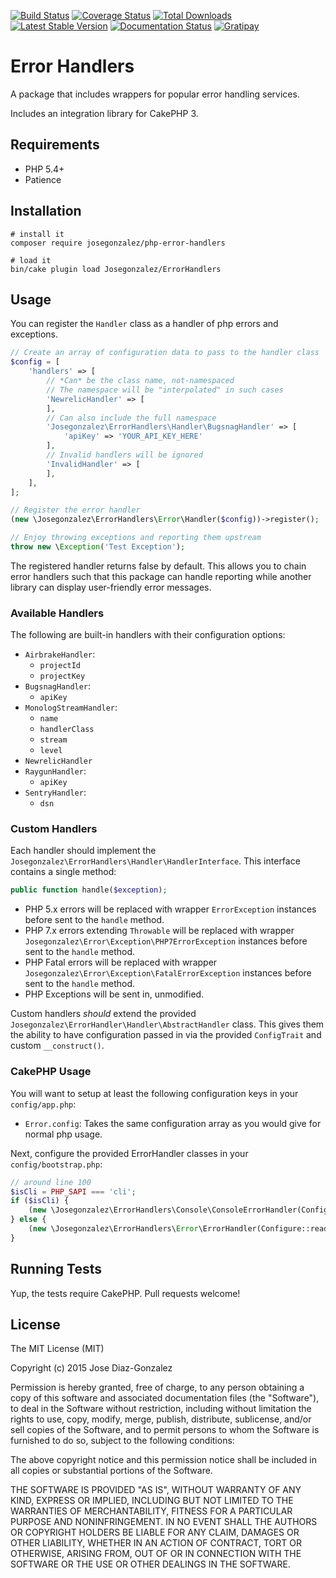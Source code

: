 [![Build Status](https://img.shields.io/travis/josegonzalez/php-error-handlers/master.svg?style=flat-square)](https://travis-ci.org/josegonzalez/php-error-handlers)
[![Coverage Status](https://img.shields.io/coveralls/josegonzalez/php-error-handlers.svg?style=flat-square)](https://coveralls.io/r/josegonzalez/php-error-handlers?branch=master)
[![Total Downloads](https://img.shields.io/packagist/dt/josegonzalez/php-error-handlers.svg?style=flat-square)](https://packagist.org/packages/josegonzalez/php-error-handlers)
[![Latest Stable Version](https://img.shields.io/packagist/v/josegonzalez/php-error-handlers.svg?style=flat-square)](https://packagist.org/packages/josegonzalez/php-error-handlers)
[![Documentation Status](https://readthedocs.org/projects/php-error-handlers/badge/?version=latest&style=flat-square)](https://readthedocs.org/projects/php-error-handlers/?badge=latest)
[![Gratipay](https://img.shields.io/gratipay/josegonzalez.svg?style=flat-square)](https://gratipay.com/~josegonzalez/)

# Error Handlers

A package that includes wrappers for popular error handling services.

Includes an integration library for CakePHP 3.

## Requirements

* PHP 5.4+
* Patience

## Installation

```shell
# install it
composer require josegonzalez/php-error-handlers

# load it
bin/cake plugin load Josegonzalez/ErrorHandlers
```

## Usage

You can register the `Handler` class as a handler of php errors and exceptions.

```php
// Create an array of configuration data to pass to the handler class
$config = [
    'handlers' => [
        // *Can* be the class name, not-namespaced
        // The namespace will be "interpolated" in such cases
        'NewrelicHandler' => [
        ],
        // Can also include the full namespace
        'Josegonzalez\ErrorHandlers\Handler\BugsnagHandler' => [
            'apiKey' => 'YOUR_API_KEY_HERE'
        ],
        // Invalid handlers will be ignored
        'InvalidHandler' => [
        ],
    ],
];

// Register the error handler
(new \Josegonzalez\ErrorHandlers\Error\Handler($config))->register();

// Enjoy throwing exceptions and reporting them upstream
throw new \Exception('Test Exception');
```

The registered handler returns false by default. This allows you to chain error handlers such that this package can handle reporting while another library can display user-friendly error messages.

### Available Handlers

The following are built-in handlers with their configuration options:

- `AirbrakeHandler`:
    - `projectId`
    - `projectKey`
- `BugsnagHandler`:
    - `apiKey`
- `MonologStreamHandler`:
    - `name`
    - `handlerClass`
    - `stream`
    - `level`
- `NewrelicHandler`
- `RaygunHandler`:
    - `apiKey`
- `SentryHandler`:
    - `dsn`

### Custom Handlers

Each handler should implement the `Josegonzalez\ErrorHandlers\Handler\HandlerInterface`. This interface contains a single method:

```php
public function handle($exception);
```

- PHP 5.x errors will be replaced with wrapper `ErrorException` instances before sent to the `handle` method.
- PHP 7.x errors extending `Throwable` will be replaced with wrapper `Josegonzalez\Error\Exception\PHP7ErrorException` instances before sent to the `handle` method.
- PHP Fatal errors will be replaced with wrapper `Josegonzalez\Error\Exception\FatalErrorException` instances before sent to the `handle` method.
- PHP Exceptions will be sent in, unmodified.

Custom handlers *should* extend the provided `Josegonzalez\ErrorHandler\Handler\AbstractHandler` class. This gives them the ability to have configuration passed in via the provided `ConfigTrait` and custom `__construct()`.

### CakePHP Usage

You will want to setup at least the following configuration keys in your `config/app.php`:

- `Error.config`: Takes the same configuration array as you would give for normal php usage.

Next, configure the provided ErrorHandler classes in your `config/bootstrap.php`:

```php
// around line 100
$isCli = PHP_SAPI === 'cli';
if ($isCli) {
    (new \Josegonzalez\ErrorHandlers\Console\ConsoleErrorHandler(Configure::read('Error')))->register();
} else {
    (new \Josegonzalez\ErrorHandlers\Error\ErrorHandler(Configure::read('Error')))->register();
}
```

## Running Tests

Yup, the tests require CakePHP. Pull requests welcome!

## License

The MIT License (MIT)

Copyright (c) 2015 Jose Diaz-Gonzalez

Permission is hereby granted, free of charge, to any person obtaining a copy
of this software and associated documentation files (the "Software"), to deal
in the Software without restriction, including without limitation the rights
to use, copy, modify, merge, publish, distribute, sublicense, and/or sell
copies of the Software, and to permit persons to whom the Software is
furnished to do so, subject to the following conditions:

The above copyright notice and this permission notice shall be included in
all copies or substantial portions of the Software.

THE SOFTWARE IS PROVIDED "AS IS", WITHOUT WARRANTY OF ANY KIND, EXPRESS OR
IMPLIED, INCLUDING BUT NOT LIMITED TO THE WARRANTIES OF MERCHANTABILITY,
FITNESS FOR A PARTICULAR PURPOSE AND NONINFRINGEMENT. IN NO EVENT SHALL THE
AUTHORS OR COPYRIGHT HOLDERS BE LIABLE FOR ANY CLAIM, DAMAGES OR OTHER
LIABILITY, WHETHER IN AN ACTION OF CONTRACT, TORT OR OTHERWISE, ARISING FROM,
OUT OF OR IN CONNECTION WITH THE SOFTWARE OR THE USE OR OTHER DEALINGS IN
THE SOFTWARE.

